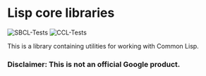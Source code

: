 # Lisp core libraries

![SBCL-Tests](https://github.com/cybersurf/ace.core/workflows/SBCL-Tests/badge.svg)
![CCL-Tests](https://github.com/cybersurf/ace.core/workflows/CCL-Tests/badge.svg)

This is a library containing utilities for working with Common Lisp.

### Disclaimer: This is not an official Google product.
